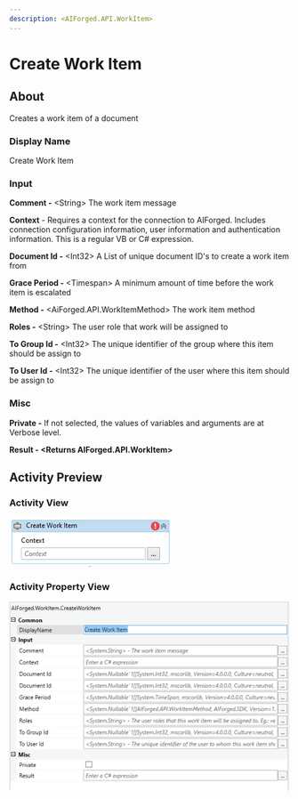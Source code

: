 ```yaml
---
description: <AIForged.API.WorkItem>
---
```


# Create Work Item

## About

Creates a work item of a document

### Display Name

Create Work Item

### Input

**Comment -** \<String> The work item message

**Context** - Requires a context for the connection to AIForged. Includes connection configuration information, user information and authentication information. This is a regular VB or C# expression.

**Document Id -** \<Int32> A List of unique document ID's to create a work item from

**Grace Period -** \<Timespan> A minimum amount of time before the work item is escalated

**Method -** \<AiForged.API.WorkItemMethod> The work item method

**Roles -** \<String> The user role that work will be assigned to&#x20;

**To Group Id -** \<Int32> The unique identifier of the group where this item should be assign to

**To User Id -** \<Int32> The unique identifier of the user where this item should be assign to

### Misc

**Private -** If not selected, the values of variables and arguments are at Verbose level.

**Result - <**Returns AIForged.API.WorkItem**>**&#x20;

## Activity Preview

### Activity View

![](<../../.gitbook/assets/image (1).png>)

### Activity Property View

![](../../.gitbook/assets/image.png)
